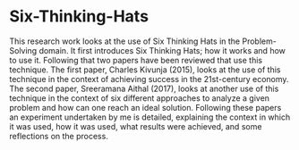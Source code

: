# Six-Thinking-Hats
This research work looks at the use of Six Thinking Hats in the Problem-Solving domain. It first introduces Six Thinking Hats; how it works and how to use it. Following that two papers have been reviewed that use this technique. The first paper, Charles Kivunja (2015), looks at the use of this technique in the context of achieving success in the 21st-century economy. The second paper, Sreeramana Aithal (2017), looks at another use of this technique in the context of six different approaches to analyze a given problem and how can one reach an ideal solution. Following these papers an experiment undertaken by me is detailed, explaining the context in which it was used, how it was used, what results were achieved, and some reflections on the process.
